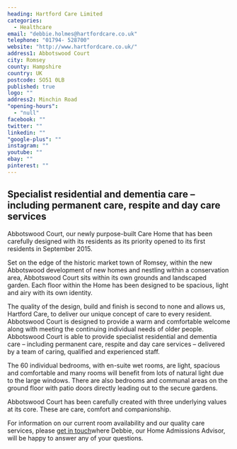```yaml
---
heading: Hartford Care Limited
categories: 
  - Healthcare
email: "debbie.holmes@hartfordcare.co.uk"
telephone: "01794- 528700"
website: "http://www.hartfordcare.co.uk/"
address1: Abbotswood Court
city: Romsey
county: Hampshire
country: UK
postcode: SO51 0LB
published: true
logo: ""
address2: Minchin Road
"opening-hours": 
  - "null"
facebook: ""
twitter: ""
linkedin: ""
"google-plus": ""
instagram: ""
youtube: ""
ebay: ""
pinterest: ""
---
```





## Specialist residential and dementia care – including permanent care, respite and day care services 

Abbotswood Court, our newly purpose-built Care Home that has been carefully designed with its residents as its priority opened to its first residents in September 2015.

Set on the edge of the historic market town of Romsey, within the new Abbotswood development of new homes and nestling within a conservation area, Abbotswood Court sits within its own grounds and landscaped garden. Each floor within the Home has been designed to be spacious, light and airy with its own identity. 

The quality of the design, build and finish is second to none and allows us, Hartford Care, to deliver our unique concept of care to every resident.  Abbotswood Court is designed to provide a warm and comfortable welcome along with meeting the continuing individual needs of older people.  Abbotswood Court is able to provide specialist residential and dementia care – including permanent care, respite and day care services – delivered by a team of caring, qualified and experienced staff.

The 60 individual bedrooms, with en-suite wet rooms, are light, spacious and comfortable and many rooms will benefit from lots of natural light due to the large windows.  There are also bedrooms and communal areas on the ground floor with patio doors directly leading out to the secure gardens.   

Abbotswood Court has been carefully created with three underlying values at its core. These are care, comfort and companionship.

For information on our current room availability and our quality care services, please [get in touch]("http://www.hartfordcare.co.uk/abbotswood-court2/")where Debbie, our Home Admissions Advisor, will be happy to answer any of your questions.
